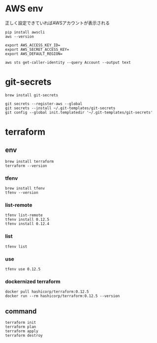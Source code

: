 # AWS env
正しく設定できていればAWSアカウントが表示される

```
pip install awscli
aws --version

export AWS_ACCESS_KEY_ID=
export AWS_SECRET_ACCESS_KEY=
export AWS_DEFAULT_REGION=

aws sts get-caller-identity --query Account --output text
```

# git-secrets
```
brew install git-secrets

git secrets --register-aws --global
git secrets --install ~/.git-templates/git-secrets
git config --global init.templatedir '~/.git-templates/git-secrets'
```

# terraform
## env
```
brew install terraform
terraform --version
```

### tfenv
```
brew install tfenv
tfenv --version
```

### list-remote
```
tfenv list-remote
tfenv install 0.12.5
tfenv install 0.12.4
```

### list
```
tfenv list
```

### use
```
tfenv use 0.12.5
```

### dockernized terraform
```
docker pull hashicorp/terraform:0.12.5
docker run --rm hashicorp/terraform:0.12.5 --version
```

## command
```
terraform init
terraform plan
terraform apply
terraform destroy
```
